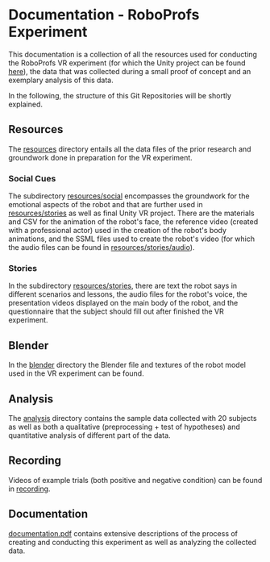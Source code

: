 # Documentation - RoboProfs Experiment

This documentation is a collection of all the resources used for conducting the RoboProfs VR experiment (for which the Unity project can be found [here](https://github.com/roboprofs/unity)), the data that was collected during a small proof of concept and an exemplary analysis of this data.

In the following, the structure of this Git Repositories will be shortly explained.

## Resources
The [resources](resources/) directory entails all the data files of the prior research and groundwork done in preparation for the VR experiment.

### Social Cues
The subdirectory [resources/social](resources/social/) encompasses the groundwork for the emotional aspects of the robot and that are further used in [resources/stories](resources/stories/) as well as final Unity VR project. There are the materials and CSV for the animation of the robot's face, the reference video (created with a professional actor) used in the creation of the robot's body animations, and the SSML files used to create the robot's video (for which the audio files can be found in [resources/stories/audio](resources/stories/audio/)).

### Stories
In the subdirectory [resources/stories](resources/stories/), there are text the robot says in different scenarios and lessons, the audio files for the robot's voice, the presentation videos displayed on the main body of the robot, and the questionnaire that the subject should fill out after finished the VR experiment.

## Blender
In the [blender](blender/) directory the Blender file and textures of the robot model used in the VR experiment can be found.

## Analysis
The [analysis](analysis/) directory contains the sample data collected with $20$ subjects as well as both a qualitative (preprocessing + test of hypotheses) and quantitative analysis of different part of the data.

## Recording
Videos of example trials (both positive and negative condition) can be found in [recording](recording/).

## Documentation
[documentation.pdf](documentation.pdf) contains extensive descriptions of the process of creating and conducting this experiment as well as analyzing the collected data.

